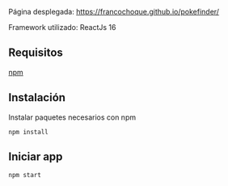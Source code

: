 Página desplegada: https://francochoque.github.io/pokefinder/

Framework utilizado: ReactJs 16

## Requisitos

[npm](https://www.npmjs.com/get-npm)

## Instalación

Instalar paquetes necesarios con npm

    npm install

## Iniciar app

    npm start
